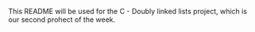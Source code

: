 This README will be used for the C - Doubly linked lists project, which is our second prohect of the week.
